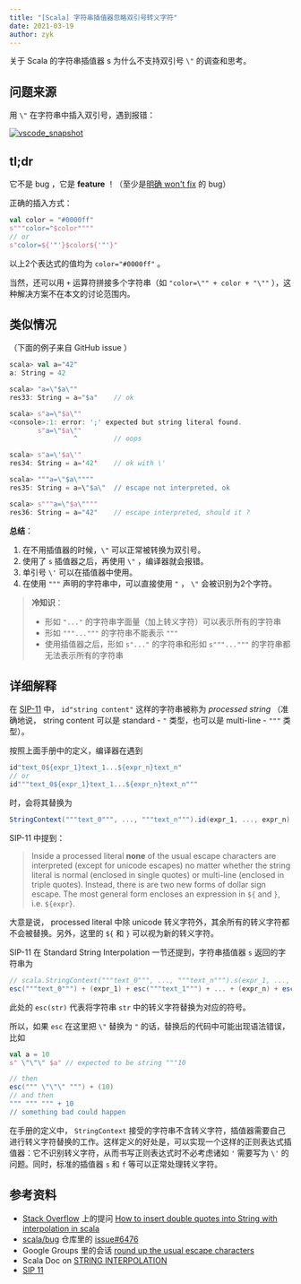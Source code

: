 ```yaml
---
title: "[Scala] 字符串插值器忽略双引号转义字符"
date: 2021-03-19
author: zyk
---
```


关于 Scala 的字符串插值器 s 为什么不支持双引号 `\"` 的调查和思考。

## 问题来源

用 `\"` 在字符串中插入双引号，遇到报错：

[![vscode_snapshot](https://s3.ax1x.com/2021/03/19/6Wn9Vs.md.png)](https://imgtu.com/i/6Wn9Vs)

## tl;dr

它不是 bug ，它是 **feature** ！（至少是[明确 won't fix](https://groups.google.com/d/topic/scala-sips/d2K23f__6b0/discussion) 的 bug）

正确的插入方式：

```scala
val color = "#0000ff"
s"""color="$color""""
// or
s"color=${'"'}$color${'"'}"
```

以上2个表达式的值均为 `color="#0000ff"` 。

当然，还可以用 `+` 运算符拼接多个字符串（如 `"color=\"" + color + "\""` ），这种解决方案不在本文的讨论范围内。

## 类似情况

（下面的例子来自 GitHub issue ）

```scala
scala> val a="42"
a: String = 42

scala> "a=\"$a\""
res33: String = a="$a"    // ok

scala> s"a=\"$a\""
<console>:1: error: ';' expected but string literal found.
       s"a=\"$a\""
                ^         // oops

scala> s"a=\'$a\'"
res34: String = a='42'    // ok with \'

scala> """a=\"$a\""""
res35: String = a=\"$a\"  // escape not interpreted, ok

scala> s"""a=\"$a\""""
res36: String = a="42"    // escape interpreted, should it ?
```

**总结**：

1. 在不用插值器的时候，`\"` 可以正常被转换为双引号。
2. 使用了 `s` 插值器之后，再使用 `\"` ，编译器就会报错。
3. 单引号 `\'` 可以在插值器中使用。
4. 在使用 `"""` 声明的字符串中，可以直接使用 `"` ， `\"` 会被识别为2个字符。

> **冷知识**：
>
> - 形如 `"..."` 的字符串字面量（加上转义字符）可以表示所有的字符串
> - 形如 `"""..."""` 的字符串不能表示 `"""` 
> - 使用插值器之后，形如 `s"..."` 的字符串和形如 `s"""..."""` 的字符串都无法表示所有的字符串

## 详细解释

在 [SIP-11](https://docs.scala-lang.org/sips/string-interpolation.html) 中， `id"string content"` 这样的字符串被称为 *processed string* （准确地说， string content 可以是 standard - `"` 类型，也可以是 multi-line - `"""` 类型）。

按照上面手册中的定义，编译器在遇到

```scala
id"text_0${expr_1}text_1...${expr_n}text_n"
// or
id"""text_0${expr_1}text_1...${expr_n}text_n"""
```

时，会将其替换为

```scala
StringContext("""text_0""", ..., """text_n""").id(expr_1, ..., expr_n)
```

SIP-11 中提到：

> Inside a processed literal **none** of the usual escape characters are interpreted (except for unicode escapes) no matter whether the string literal is normal (enclosed in single quotes) or multi-line (enclosed in triple quotes). Instead, there is are two new forms of dollar sign escape. The most general form encloses an expression in `${` and `}`, i.e. `${expr}`.

大意是说， processed literal 中除 unicode 转义字符外，其余所有的转义字符都不会被替换。另外，这里的 `${` 和 `}` 可以视为新的转义字符。

SIP-11 在 Standard String Interpolation 一节还提到，字符串插值器 `s` 返回的字符串为

```scala
// scala.StringContext("""text_0""", ..., """text_n""").s(expr_1, ..., expr_n)
esc("""text_0""") + (expr_1) + esc("""text_1""") + ... + (expr_n) + esc("""text_n""")
```

此处的 `esc(str)` 代表将字符串 `str` 中的转义字符替换为对应的符号。

所以，如果 `esc` 在这里把 `\"` 替换为 `"` 的话，替换后的代码中可能出现语法错误，比如

```scala
val a = 10
s" \"\"\" $a" // expected to be string """10

// then
esc(""" \"\"\" """) + (10)
// and then
""" """ """ + 10
// something bad could happen
```

在手册的定义中， `StringContext` 接受的字符串不含转义字符，插值器需要自己进行转义字符替换的工作。这样定义的好处是，可以实现一个这样的正则表达式插值器：它不识别转义字符，从而书写正则表达式时不必考虑诸如 `'` 需要写为 `\'` 的问题。同时，标准的插值器 `s` 和 `f` 等可以正常处理转义字符。

## 参考资料

- [Stack Overflow](https://stackoverflow.com/) 上的提问 [How to insert double quotes into String with interpolation in scala](https://stackoverflow.com/questions/21086263/how-to-insert-double-quotes-into-string-with-interpolation-in-scala)
- [scala/bug](scala/bug) 仓库里的 [issue#6476](https://github.com/scala/bug/issues/6476)
- Google Groups 里的会话 [round up the usual escape characters](https://groups.google.com/g/scala-sips/c/d2K23f__6b0/discussion)
- Scala Doc on [STRING INTERPOLATION](https://docs.scala-lang.org/overviews/core/string-interpolation.html)
- [SIP 11](https://docs.scala-lang.org/sips/string-interpolation.html)